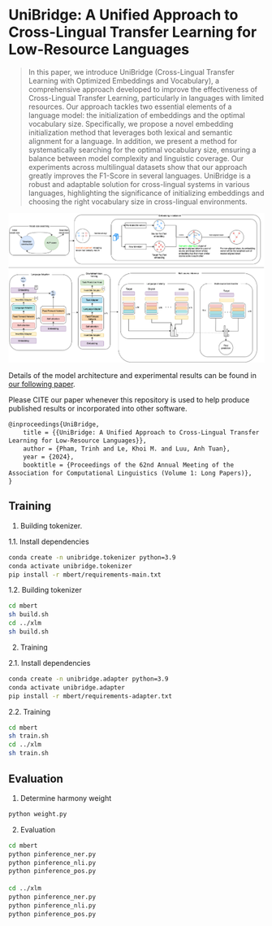 # UniBridge: A Unified Approach to Cross-Lingual Transfer Learning for Low-Resource Languages

> In this paper, we introduce UniBridge (Cross-Lingual Transfer Learning with Optimized Embeddings and Vocabulary), a comprehensive approach developed to improve the effectiveness of Cross-Lingual Transfer Learning, particularly in languages with limited resources. Our approach tackles two essential elements of a language model: the initialization of embeddings and the optimal vocabulary size. Specifically, we propose a novel embedding initialization method that leverages both lexical and semantic alignment for a language. In addition, we present a method for systematically searching for the optimal vocabulary size, ensuring a balance between model complexity and linguistic coverage. Our experiments across multilingual datasets show that our approach greatly improves the F1-Score in several languages. UniBridge is a robust and adaptable solution for cross-lingual systems in various languages, highlighting the significance of initializing embeddings and choosing the right vocabulary size in cross-lingual environments.

![Detail architecture of UniBridge](image/unibridge_overview.png)

Details of the model architecture and experimental results can be found in [our following paper](https://aclanthology.org/2024.acl-long.174/).

Please CITE our paper whenever this repository is used to help produce published results or incorporated into other software.


    @inproceedings{UniBridge,
        title = {{UniBridge: A Unified Approach to Cross-Lingual Transfer Learning for Low-Resource Languages}},
        author = {Pham, Trinh and Le, Khoi M. and Luu, Anh Tuan},
        year = {2024},
        booktitle = {Proceedings of the 62nd Annual Meeting of the Association for Computational Linguistics (Volume 1: Long Papers)},
    }

## Training
1. Building tokenizer.

1.1. Install dependencies

```bash
conda create -n unibridge.tokenizer python=3.9
conda activate unibridge.tokenizer
pip install -r mbert/requirements-main.txt
```

1.2. Building tokenizer

```bash
cd mbert
sh build.sh
cd ../xlm
sh build.sh
```

2. Training

2.1. Install dependencies

```bash
conda create -n unibridge.adapter python=3.9
conda activate unibridge.adapter
pip install -r mbert/requirements-adapter.txt
```

2.2. Training

```bash
cd mbert
sh train.sh
cd ../xlm
sh train.sh
```

## Evaluation

1. Determine harmony weight

```bash
python weight.py
```

2. Evaluation

```bash
cd mbert
python pinference_ner.py
python pinference_nli.py
python pinference_pos.py

cd ../xlm
python pinference_ner.py
python pinference_nli.py
python pinference_pos.py
```